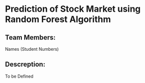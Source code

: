 # Prediction of Stock Market using Random Forest Algorithm

## Team Members:
Names (Student Numbers)

## Descreption:
To be Defined
